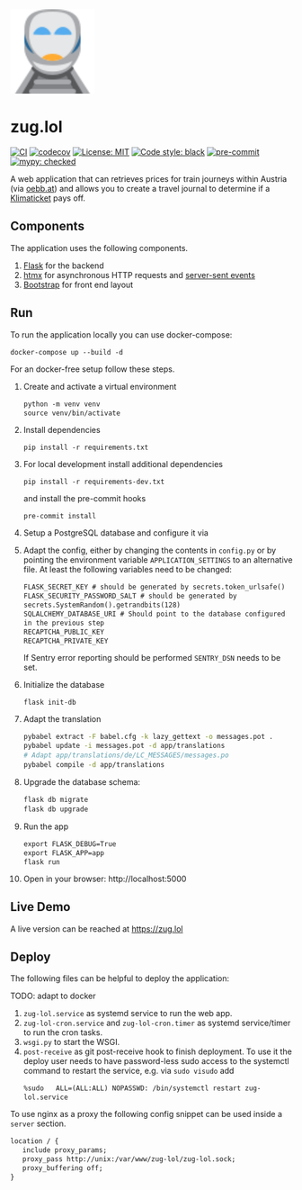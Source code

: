 <img src="assets/logo.svg" alt="mypy logo" height="150"/>

# zug.lol

[![CI](https://github.com/Dosenpfand/zug-lol/actions/workflows/ci.yml/badge.svg)](https://github.com/Dosenpfand/zug-lol/actions/workflows/ci.yml)
[![codecov](https://codecov.io/gh/Dosenpfand/zug-lol/branch/master/graph/badge.svg?token=EOOLP8JKRH)](https://codecov.io/gh/Dosenpfand/zug-lol)
[![License: MIT](https://img.shields.io/badge/License-MIT-yellow.svg)](https://opensource.org/licenses/MIT)
[![Code style: black](https://img.shields.io/badge/code%20style-black-000000.svg)](https://github.com/psf/black)
[![pre-commit](https://img.shields.io/badge/pre--commit-enabled-brightgreen?logo=pre-commit&logoColor=white)](https://github.com/pre-commit/pre-commit)
[![mypy: checked](https://img.shields.io/badge/mypy-checked-blue)](http://mypy-lang.org/)

A web application that can retrieves prices for train journeys within Austria (via [oebb.at](https://www.oebb.at))
and allows you to create a travel journal to determine if a [Klimaticket](https://www.klimaticket.at/) pays off.

## Components

The application uses the following components.

1. [Flask](https://flask.palletsprojects.com) for the backend
2. [htmx](https://htmx.org/) for asynchronous HTTP requests
   and [server-sent events](https://developer.mozilla.org/en-US/docs/Web/API/Server-sent_events)
3. [Bootstrap](https://getbootstrap.com/) for front end layout

## Run

To run the application locally you can use docker-compose:
```
docker-compose up --build -d
```
For an docker-free setup follow these steps.

1. Create and activate a virtual environment
    ```
    python -m venv venv
    source venv/bin/activate
    ```
2. Install dependencies
    ```
    pip install -r requirements.txt
    ```
3. For local development install additional dependencies
   ```
   pip install -r requirements-dev.txt
   ```
   and install the pre-commit hooks
   ```
   pre-commit install
   ```
4. Setup a PostgreSQL database and configure it via
5. Adapt the config, either by changing the contents in ```config.py``` or by pointing the environment
   variable ```APPLICATION_SETTINGS``` to an alternative file.
   At least the following variables need to be changed:
   ```
   FLASK_SECRET_KEY # should be generated by secrets.token_urlsafe()
   FLASK_SECURITY_PASSWORD_SALT # should be generated by secrets.SystemRandom().getrandbits(128)
   SQLALCHEMY_DATABASE_URI # Should point to the database configured in the previous step
   RECAPTCHA_PUBLIC_KEY
   RECAPTCHA_PRIVATE_KEY
   ```
   If Sentry error reporting should be performed `SENTRY_DSN` needs to be set.

6. Initialize the database
   ```
   flask init-db
   ```
7. Adapt the translation
   ```bash
   pybabel extract -F babel.cfg -k lazy_gettext -o messages.pot .
   pybabel update -i messages.pot -d app/translations
   # Adapt app/translations/de/LC_MESSAGES/messages.po
   pybabel compile -d app/translations
   ```
8. Upgrade the database schema:
   ```bash
   flask db migrate
   flask db upgrade
   ```
9. Run the app
    ```
    export FLASK_DEBUG=True
    export FLASK_APP=app
    flask run
    ```
10. Open in your browser: http://localhost:5000

## Live Demo

A live version can be reached at https://zug.lol

## Deploy

The following files can be helpful to deploy the application:

TODO: adapt to docker

1. `zug-lol.service` as systemd service to run the web app.
2. `zug-lol-cron.service` and `zug-lol-cron.timer` as systemd service/timer to run the cron tasks.
3. `wsgi.py` to start the WSGI.
4. `post-receive` as git post-receive hook to finish deployment. To use it the deploy user needs to have password-less
   sudo access to the systemctl command to restart the service, e.g. via `sudo visudo` add
   ```
   %sudo   ALL=(ALL:ALL) NOPASSWD: /bin/systemctl restart zug-lol.service
   ```

To use nginx as a proxy the following config snippet can be used inside a ```server``` section.

```
location / {
   include proxy_params;
   proxy_pass http://unix:/var/www/zug-lol/zug-lol.sock;
   proxy_buffering off;
}
```

